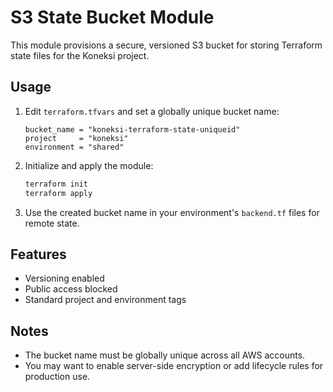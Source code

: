 # S3 State Bucket Module

This module provisions a secure, versioned S3 bucket for storing Terraform state files for the Koneksi project.

## Usage

1. Edit `terraform.tfvars` and set a globally unique bucket name:
   ```hcl
   bucket_name = "koneksi-terraform-state-uniqueid"
   project     = "koneksi"
   environment = "shared"
   ```

2. Initialize and apply the module:
   ```sh
   terraform init
   terraform apply
   ```

3. Use the created bucket name in your environment's `backend.tf` files for remote state.

## Features
- Versioning enabled
- Public access blocked
- Standard project and environment tags

## Notes
- The bucket name must be globally unique across all AWS accounts.
- You may want to enable server-side encryption or add lifecycle rules for production use. 